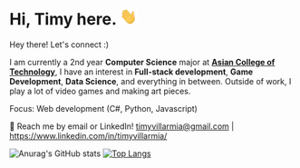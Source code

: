<h1> Hi, Timy here. <img src="./assets/wave.gif" width="30px" height="30px"></h1> 


   Hey there! Let's connect :)

   I am currently a 2nd year <strong>Computer Science</strong> major at <a href="http://www.act.edu.ph"><strong>Asian College of Technology</strong></a>, I have an interest in <strong>Full-stack development</strong>, <strong>Game Development</strong>, <strong>Data Science</strong>, and everything in between. Outside of work, I play a lot of video games and making art pieces.
   
Focus: Web development (C#, Python, Javascript)

💬 Reach me by email or LinkedIn! timyvillarmia@gmail.com | https://www.linkedin.com/in/timyvillarmia/

   

![Anurag's GitHub stats](https://github-readme-stats.vercel.app/api?username=TimyVillarmia&show_icons=true&theme=transparent)
[![Top Langs](https://github-readme-stats.vercel.app/api/top-langs/?username=TimyVillarmia&layout=compact)](https://github.com/anuraghazra/github-readme-stats)



                                                                                                           
                                                               
                                                                                                     

